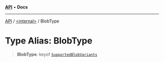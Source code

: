 [**API**](../../README.md) • **Docs**

***

[API](../../README.md) / [\<internal\>](../README.md) / BlobType

# Type Alias: BlobType

> **BlobType**: keyof [`SupportedBlobVariants`](SupportedBlobVariants.md)
